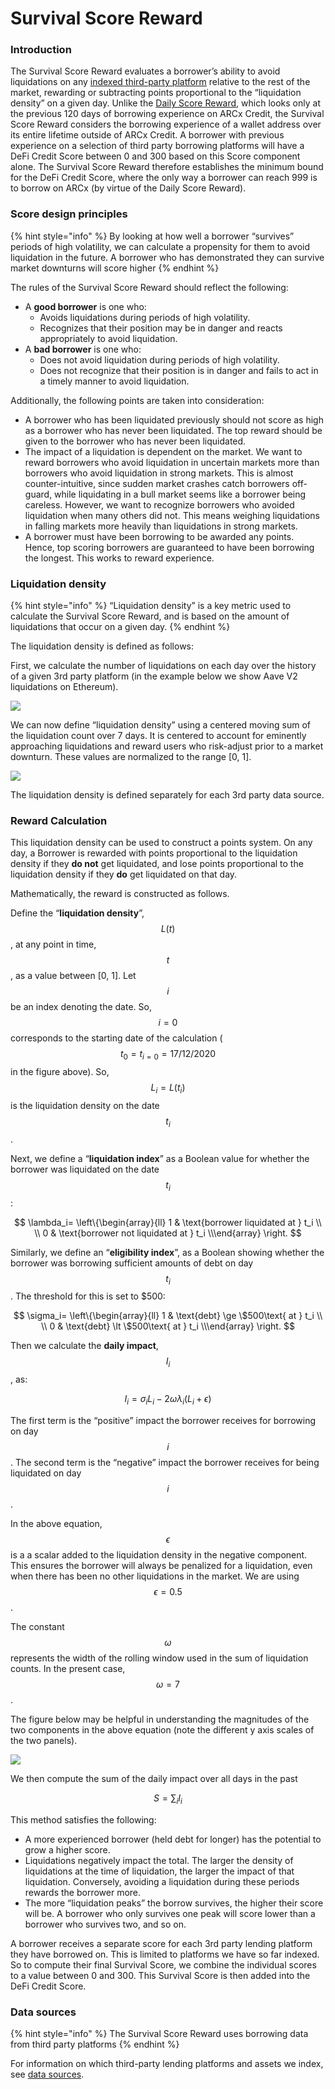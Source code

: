 # Survival Score Reward

### Introduction

The Survival Score Reward evaluates a borrower’s ability to avoid liquidations on any [indexed third-party platform](survival-score-reward.md#data-sources) relative to the rest of the market, rewarding or subtracting points proportional to the “liquidation density” on a given day. Unlike the [Daily Score Reward](daily-score-reward.md), which looks only at the previous 120 days of borrowing experience on ARCx Credit, the Survival Score Reward considers the borrowing experience of a wallet address over its entire lifetime outside of ARCx Credit. A borrower with previous experience on a selection of third party borrowing platforms will have a DeFi Credit Score between 0 and 300 based on this Score component alone. The Survival Score Reward therefore establishes the minimum bound for the DeFi Credit Score, where the only way a borrower can reach 999 is to borrow on ARCx (by virtue of the Daily Score Reward).

### **Score design principles**

{% hint style="info" %}
By looking at how well a borrower “survives” periods of high volatility, we can calculate a propensity for them to avoid liquidation in the future. A borrower who has demonstrated they can survive market downturns will score higher
{% endhint %}

The rules of the Survival Score Reward should reflect the following:

* A **good borrower** is one who:
  * Avoids liquidations during periods of high volatility.
  * Recognizes that their position may be in danger and reacts appropriately to avoid liquidation.
* A **bad borrower** is one who:
  * Does not avoid liquidation during periods of high volatility.
  * Does not recognize that their position is in danger and fails to act in a timely manner to avoid liquidation.

Additionally, the following points are taken into consideration:

* A borrower who has been liquidated previously should not score as high as a borrower who has never been liquidated. The top reward should be given to the borrower who has never been liquidated.
* The impact of a liquidation is dependent on the market. We want to reward borrowers who avoid liquidation in uncertain markets more than borrowers who avoid liquidation in strong markets. This is almost counter-intuitive, since sudden market crashes catch borrowers off-guard, while liquidating in a bull market seems like a borrower being careless. However, we want to recognize borrowers who avoided liquidation when many others did not. This means weighing liquidations in falling markets more heavily than liquidations in strong markets.
* A borrower must have been borrowing to be awarded any points. Hence, top scoring borrowers are guaranteed to have been borrowing the longest. This works to reward experience.

### Liquidation density

{% hint style="info" %}
“Liquidation density” is a key metric used to calculate the Survival Score Reward, and is based on the amount of liquidations that occur on a given day.
{% endhint %}

The liquidation density is defined as follows:

First, we calculate the number of liquidations on each day over the history of a given 3rd party platform (in the example below we show Aave V2 liquidations on Ethereum).

![](<../../.gitbook/assets/Active borrowers and liquidations.png>)

We can now define “liquidation density” using a centered moving sum of the liquidation count over 7 days. It is centered to account for eminently approaching liquidations and reward users who risk-adjust prior to a market downturn. These values are normalized to the range \[0, 1].

![](<../../.gitbook/assets/Liquidation density.png>)

The liquidation density is defined separately for each 3rd party data source.

### Reward Calculation

This liquidation density can be used to construct a points system. On any day, a Borrower is rewarded with points proportional to the liquidation density if they **do not** get liquidated, and lose points proportional to the liquidation density if they **do** get liquidated on that day.

Mathematically, the reward is constructed as follows.

Define the “**liquidation density**”, $$L(t)$$, at any point in time, $$t$$, as a value between \[0, 1]. Let $$i$$ be an index denoting the date. So, $$i=0$$ corresponds to the starting date of the calculation ($$t_0 = t_{i=0} = 17/12/2020$$ in the figure above). So, $$L_i=L(t_i)$$ is the liquidation density on the date $$t_i$$.

Next, we define a “**liquidation index**” as a Boolean value for whether the borrower was liquidated on the date $$t_i$$:

$$
\lambda_i=   \left\{\begin{array}{ll}      1  & \text{borrower liquidated at } t_i \\   
\\   0  & \text{borrower not liquidated at } t_i \\\end{array} \right.
$$

Similarly, we define an “**eligibility index**”, as a Boolean showing whether the borrower was borrowing sufficient amounts of debt on day $$t_i$$. The threshold for this is set to $500:

$$
\sigma_i=   \left\{\begin{array}{ll}      1  & \text{debt} \ge \$500\text{ at } t_i \\   
\\   0  & \text{debt} \lt \$500\text{ at } t_i \\\end{array} \right.
$$

Then we calculate the **daily impact**, $$I_i$$, as:

$$
I_i = \sigma_i L_i - 2\omega \lambda_i (L_i+\epsilon)
$$

The first term is the “positive” impact the borrower receives for borrowing on day $$i$$. The second term is the “negative” impact the borrower receives for being liquidated on day $$i$$.

In the above equation, $$\epsilon$$ is a a scalar added to the liquidation density in the negative component. This ensures the borrower will always be penalized for a liquidation, even when there has been no other liquidations in the market. We are using $$\epsilon=0.5$$.

The constant $$\omega$$ represents the width of the rolling window used in the sum of liquidation counts. In the present case, $$\omega=7$$.

The figure below may be helpful in understanding the magnitudes of the two components in the above equation (note the different y axis scales of the two panels).

![](<../../.gitbook/assets/Scoring system.png>)

We then compute the sum of the daily impact over all days in the past

$$
S=\sum_i I_i
$$

This method satisfies the following:

* A more experienced borrower (held debt for longer) has the potential to grow a higher score.
* Liquidations negatively impact the total. The larger the density of liquidations at the time of liquidation, the larger the impact of that liquidation. Conversely, avoiding a liquidation during these periods rewards the borrower more.
* The more “liquidation peaks” the borrow survives, the higher their score will be. A borrower who only survives one peak will score lower than a borrower who survives two, and so on.

A borrower receives a separate score for each 3rd party lending platform they have borrowed on. This is limited to platforms we have so far indexed. So to compute their final Survival Score, we combine the individual scores to a value between 0 and 300. This Survival Score is then added into the DeFi Credit Score.

### Data sources

{% hint style="info" %}
The Survival Score Reward uses borrowing data from third party platforms
{% endhint %}

For information on which third-party lending platforms and assets we index, see [data sources](survival-score-reward.md#data-sources).
